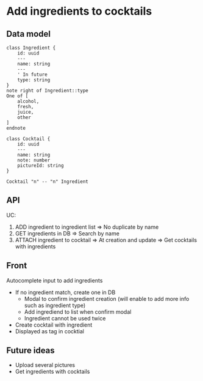 # Add ingredients to cocktails

## Data model
```plantuml
class Ingredient {
    id: uuid
    ---
    name: string
    --- 
    ' In future
    type: string
}
note right of Ingredient::type
One of [
    alcohol,
    fresh,
    juice,
    other
]
endnote

class Cocktail {
    id: uuid
    ---
    name: string
    note: number
    pictureId: string
}

Cocktail "n" -- "n" Ingredient
```

## API
UC:
1. ADD ingredient to ingredient list
    => No duplicate by name
2. GET ingredients in DB
    => Search by name
3. ATTACH ingredient to cocktail
    => At creation and update
    => Get cocktails with ingredients

## Front
Autocomplete input to add ingredients
- If no ingredient match, create one in DB
  - Modal to confirm ingredient creation (will enable to add more info such as ingredient type)
  - Add ingrediend to list when confirm modal
  - Ingredient cannot be used twice
- Create cocktail with ingredient 
- Displayed as tag in cocktial


## Future ideas

- Upload several pictures
- Get ingredients with cocktails